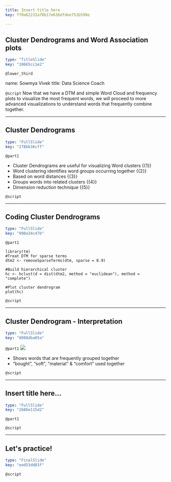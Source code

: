 ```yaml
---
title: Insert title here
key: ff0a62232a78b17e63bdfdee751b599e

---
```

## Cluster Dendrograms and Word Association plots

```yaml
type: "TitleSlide"
key: "10665cc1e2"
```

`@lower_third`

name: Sowmya Vivek
title: Data Science Coach


`@script`
Now that we have a DTM and simple Word Cloud and frequency plots to visualize the most frequent words, we will proceed to more advanced visualizations to understand words that frequently combine together.


---
## Cluster Dendrograms

```yaml
type: "FullSlide"
key: "278bb36cff"
```

`@part1`
- Cluster Dendrograms are useful for visualizing Word clusters {{1}}
- Word clustering identifies word groups occurring together {{2}}
- Based on word distances {{3}}
- Groups words into related clusters {{4}}
- Dimension reduction technique {{5}}


`@script`



---
## Coding Cluster Dendrograms

```yaml
type: "FullSlide"
key: "990a34c47b"
```

`@part1`
```
library(tm) 
#Treat DTM for sparse terms
dtm2 <- removeSparseTerms(dtm, sparse = 0.9)

#Build hierarchical cluster
hc <- hclust(d = dist(dtm2, method = "euclidean"), method = "complete")

#Plot cluster dendrogram
plot(hc)
```


`@script`



---
## Cluster Dendrogram - Interpretation

```yaml
type: "FullSlide"
key: "8098dba05a"
```

`@part1`
![](https://assets.datacamp.com/production/repositories/5093/datasets/c5de85a6e4d3ab839a1dd8c12dd72d74fb9e70c2/clusterden.png)
- Shows words that are frequently grouped together
- “bought”, “soft”, “material” & “comfort” used together


`@script`



---
## Insert title here...

```yaml
type: "FullSlide"
key: "2686e115d2"
```

`@part1`



`@script`



---
## Let's practice!

```yaml
type: "FinalSlide"
key: "eed53dd83f"
```

`@script`


